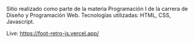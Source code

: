 Sitio realizado como parte de la materia Programación I de la carrera de Diseño y Programación Web.
Tecnologías utilizadas: HTML, CSS, Javascript.

Live: https://foot-retro-js.vercel.app/
